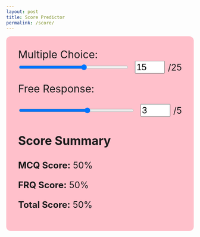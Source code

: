 ```yaml
---
layout: post
title: Score Predictor
permalink: /score/
---
```


<script src="https://cdn.jsdelivr.net/npm/chart.js"></script>

<div id="scoreForm" style="background-color:#FFC0CB;padding:2rem;border-radius:12px;max-width:700px;margin:auto; font-size:1.5rem;">
  <label for="mcq" style="font-size:1.75rem;">Multiple Choice:</label>
  <div style="display: flex; align-items: center; gap: 1rem; margin-bottom: 1.5rem;">
    <input type="range" id="mcq" min="0" max="25" value="15" oninput="syncInput('mcq')" style="flex:1;">
    <div style="display:flex; align-items: center; gap: 0.5rem;">
      <input type="number" id="mcqInput" min="0" max="25" value="15" oninput="syncSlider('mcq')" style="width: 80px; font-size:1.5rem;">
      <span>/25</span>
    </div>
  </div>

  <label for="frq" style="font-size:1.75rem;">Free Response:</label>
  <div style="display: flex; align-items: center; gap: 1rem; margin-bottom: 2rem;">
    <input type="range" id="frq" min="0" max="5" value="3" oninput="syncInput('frq')" style="flex:1;">
    <div style="display:flex; align-items: center; gap: 0.5rem;">
      <input type="number" id="frqInput" min="0" max="5" value="3" oninput="syncSlider('frq')" style="width: 80px; font-size:1.5rem;">
      <span>/5</span>
    </div>
  </div>

  <div id="summary" style="margin-top:2rem;">
    <h3 style="font-size:2rem;">Score Summary</h3>
    <p><strong>MCQ Score:</strong> <span id="mcqScore">50%</span></p>
    <p><strong>FRQ Score:</strong> <span id="frqScore">50%</span></p>
    <p><strong>Total Score:</strong> <span id="totalScore">50%</span></p>
  </div>
  <canvas id="percentileChart" width="600" height="300" style="margin-top: 3rem;"></canvas>
</div>

<div id="percentileInfo" style="margin-top: 1.5rem; font-size: 1.5rem;"></div>

<script>
function syncInput(type) {
  const val = parseInt(document.getElementById(type).value);
  document.getElementById(`${type}Input`).value = val;
  updateScores();
}

function syncSlider(type) {
  const val = parseInt(document.getElementById(`${type}Input`).value);
  const max = parseInt(document.getElementById(type).max);
  const boundedVal = Math.min(Math.max(0, val), max);
  document.getElementById(type).value = boundedVal;
  updateScores();
}

async function updateScores() {
  const mcq = parseInt(document.getElementById('mcq').value);
  const frq = parseInt(document.getElementById('frq').value);

  const mcqPercent = Math.round((mcq / 25) * 100);
  const frqPercent = Math.round((frq / 5) * 100);
  const totalRaw = (mcq / 25 * 0.5) + (frq / 5 * 0.5);
  const totalPercent = Math.round(totalRaw * 100);

  let predictedScore = 1;
  if (totalPercent >= 90) predictedScore = 5;
  else if (totalPercent >= 75) predictedScore = 4;
  else if (totalPercent >= 60) predictedScore = 3;
  else if (totalPercent >= 45) predictedScore = 2;

  document.getElementById('mcqScore').textContent = `${mcqPercent}%`;
  document.getElementById('frqScore').textContent = `${frqPercent}%`;
  document.getElementById('totalScore').textContent = `${totalPercent}%`;

  // Call backend for percentiles
  try {
    const response = await fetch('http://localhost:8887/api/score/percentile', {
      method: 'POST',
      headers: { 'Content-Type': 'application/json' },
      body: JSON.stringify({ mcq: mcq, frq: frq })
    });

    if (!response.ok) throw new Error('Network response was not ok');

    const data = await response.json();

    // Update chart with actual percentiles
    percentileChart.data.datasets[0].data = [
      100 - data.mcq_percentile,  // Score 1
      100 - (data.mcq_percentile * 0.8),  // Score 2
      100 - (data.frq_percentile * 0.5),  // Score 3
      data.mcq_percentile,  // Score 4
      data.frq_percentile   // Score 5
    ];
    percentileChart.update();
  } catch (error) {
    console.error('Error fetching percentile:', error);
  }
}

// Initialize

const ctx = document.getElementById('percentileChart').getContext('2d');
const percentileChart = new Chart(ctx, {
  type: 'bar',
  data: {
    labels: ['MCQ %tile', 'FRQ %tile', 'Total %', 'MCQ Gap', 'FRQ Gap'],
    datasets: [{
      label: 'Live Percentile Data',
      data: [50, 50, 50, 50, 50],
      backgroundColor: '#FF69B4',
      borderRadius: 10
    }]
  },
  options: {
    responsive: true,
    scales: {
      y: {
        beginAtZero: true,
        max: 100,
        title: {
          display: true,
          text: 'Percentile / Score %'
        }
      },
      x: {
        title: {
          display: true,
          text: 'Score Range'
        }
      }
    },
    plugins: {
      legend: {
        display: false
      }
    }
  }
});
updateScores();

</script>
